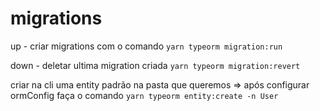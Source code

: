 # migrations

up - criar migrations com o comando ```yarn typeorm migration:run```

down - deletar ultima migration criada ```yarn typeorm migration:revert```

criar na cli uma entity padrão na pasta que queremos => após configurar ormConfig faça o comando ```yarn typeorm entity:create -n User```
